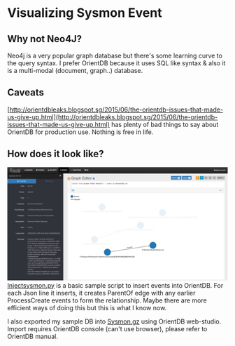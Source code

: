 # Visualizing Sysmon Event

## Why not Neo4J?
Neo4j is a very popular graph database but there's some learning curve to the query syntax. I prefer OrientDB because it uses SQL like syntax & also it is a multi-modal (document, graph..) database.

## Caveats
[http://orientdbleaks.blogspot.sg/2015/06/the-orientdb-issues-that-made-us-give-up.html](http://orientdbleaks.blogspot.sg/2015/06/the-orientdb-issues-that-made-us-give-up.html) has plenty of bad things to say about OrientDB for production use. Nothing is free in life.

## How does it look like?
![](samplegraph.png)
[Injectsysmon.py](https://github.com/jymcheong/SysmonResources/blob/master/5.%20Threat%20Analytics/orientDB/injectsysmon.py) is a basic sample script to insert events into OrientDB. For each Json line it inserts, it creates ParentOf edge with any earlier ProcessCreate events to form the relationship. Maybe there are more efficient ways of doing this but this is what I know now.

I also exported my sample DB into [Sysmon.gz](https://github.com/jymcheong/SysmonResources/blob/master/5.%20Threat%20Analytics/orientDB/Sysmon.gz) using OrientDB web-studio. Import requires OrientDB console (can't use browser), please refer to OrientDB manual.